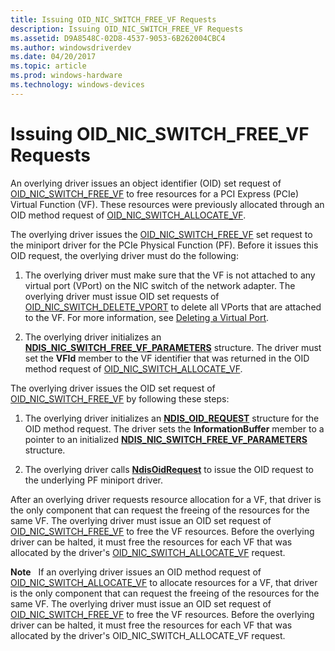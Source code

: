 ```yaml
---
title: Issuing OID_NIC_SWITCH_FREE_VF Requests
description: Issuing OID_NIC_SWITCH_FREE_VF Requests
ms.assetid: D9A8548C-02D8-4537-9053-6B262004CBC4
ms.author: windowsdriverdev
ms.date: 04/20/2017
ms.topic: article
ms.prod: windows-hardware
ms.technology: windows-devices
---
```


# Issuing OID\_NIC\_SWITCH\_FREE\_VF Requests


An overlying driver issues an object identifier (OID) set request of [OID\_NIC\_SWITCH\_FREE\_VF](https://msdn.microsoft.com/library/windows/hardware/hh451822) to free resources for a PCI Express (PCIe) Virtual Function (VF). These resources were previously allocated through an OID method request of [OID\_NIC\_SWITCH\_ALLOCATE\_VF](https://msdn.microsoft.com/library/windows/hardware/hh451814).

The overlying driver issues the [OID\_NIC\_SWITCH\_FREE\_VF](https://msdn.microsoft.com/library/windows/hardware/hh451822) set request to the miniport driver for the PCIe Physical Function (PF). Before it issues this OID request, the overlying driver must do the following:

1.  The overlying driver must make sure that the VF is not attached to any virtual port (VPort) on the NIC switch of the network adapter. The overlying driver must issue OID set requests of [OID\_NIC\_SWITCH\_DELETE\_VPORT](https://msdn.microsoft.com/library/windows/hardware/hh451818) to delete all VPorts that are attached to the VF. For more information, see [Deleting a Virtual Port](deleting-a-virtual-port.md).

2.  The overlying driver initializes an [**NDIS\_NIC\_SWITCH\_FREE\_VF\_PARAMETERS**](https://msdn.microsoft.com/library/windows/hardware/hh451579) structure. The driver must set the **VFId** member to the VF identifier that was returned in the OID method request of [OID\_NIC\_SWITCH\_ALLOCATE\_VF](https://msdn.microsoft.com/library/windows/hardware/hh451814).

The overlying driver issues the OID set request of [OID\_NIC\_SWITCH\_FREE\_VF](https://msdn.microsoft.com/library/windows/hardware/hh451822) by following these steps:

1.  The overlying driver initializes an [**NDIS\_OID\_REQUEST**](https://msdn.microsoft.com/library/windows/hardware/ff566710) structure for the OID method request. The driver sets the **InformationBuffer** member to a pointer to an initialized [**NDIS\_NIC\_SWITCH\_FREE\_VF\_PARAMETERS**](https://msdn.microsoft.com/library/windows/hardware/hh451579) structure.

2.  The overlying driver calls [**NdisOidRequest**](https://msdn.microsoft.com/library/windows/hardware/ff563710) to issue the OID request to the underlying PF miniport driver.

After an overlying driver requests resource allocation for a VF, that driver is the only component that can request the freeing of the resources for the same VF. The overlying driver must issue an OID set request of [OID\_NIC\_SWITCH\_FREE\_VF](https://msdn.microsoft.com/library/windows/hardware/hh451822) to free the VF resources. Before the overlying driver can be halted, it must free the resources for each VF that was allocated by the driver's [OID\_NIC\_SWITCH\_ALLOCATE\_VF](https://msdn.microsoft.com/library/windows/hardware/hh451814) request.

**Note**   If an overlying driver issues an OID method request of [OID\_NIC\_SWITCH\_ALLOCATE\_VF](https://msdn.microsoft.com/library/windows/hardware/hh451814) to allocate resources for a VF, that driver is the only component that can request the freeing of the resources for the same VF. The overlying driver must issue an OID set request of [OID\_NIC\_SWITCH\_FREE\_VF](https://msdn.microsoft.com/library/windows/hardware/hh451822) to free the VF resources. Before the overlying driver can be halted, it must free the resources for each VF that was allocated by the driver's OID\_NIC\_SWITCH\_ALLOCATE\_VF request.

 

 

 





